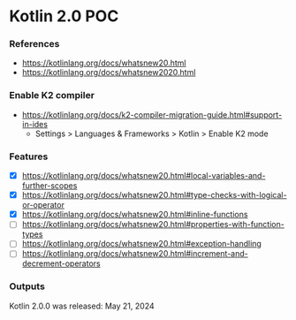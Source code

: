 # Kotlin 2.0 POC

### References

- https://kotlinlang.org/docs/whatsnew20.html
- https://kotlinlang.org/docs/whatsnew2020.html

### Enable K2 compiler

- https://kotlinlang.org/docs/k2-compiler-migration-guide.html#support-in-ides
    - Settings > Languages & Frameworks > Kotlin > Enable K2 mode

### Features

- [x] https://kotlinlang.org/docs/whatsnew20.html#local-variables-and-further-scopes
- [x] https://kotlinlang.org/docs/whatsnew20.html#type-checks-with-logical-or-operator
- [x] https://kotlinlang.org/docs/whatsnew20.html#inline-functions
- [ ] https://kotlinlang.org/docs/whatsnew20.html#properties-with-function-types
- [ ] https://kotlinlang.org/docs/whatsnew20.html#exception-handling
- [ ] https://kotlinlang.org/docs/whatsnew20.html#increment-and-decrement-operators

### Outputs

Kotlin 2.0.0 was released: May 21, 2024